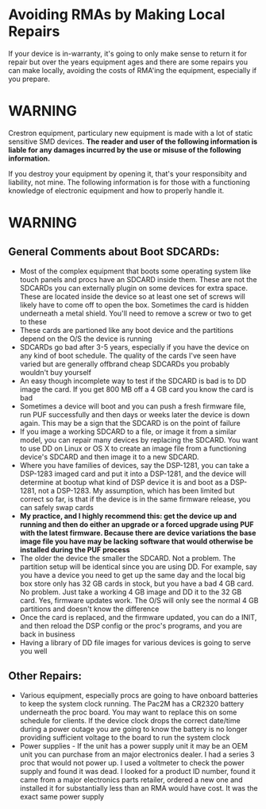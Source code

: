# Avoiding RMAs by Making Local Repairs #

If your device is in-warranty, it's going to only make sense to return it for repair but over the years equipment ages and there are some repairs you can make locally, avoiding the costs of RMA'ing the equipment, especially if you prepare.

# WARNING #
Crestron equipment, particulary new equipment is made with a lot of static sensitive SMD devices. **The reader and user of the following information is liable for any damages incurred by the use or misuse of the following information.**

If you destroy your equipment by opening it, that's your responsibity and liability, not mine. The following information is for those with a functioning knowledge of electronic equipment and how to properly handle it.
# WARNING #


## General Comments about Boot SDCARDs: ##

- Most of the complex equipment that boots some operating system like touch panels and procs have an SDCARD inside them. These are not the SDCARDs you can externally plugin on some devices for extra space. These are located inside the device so at least one set of screws will likely have to come off to open the box. Sometimes the card is hidden underneath a metal shield. You'll need to remove a screw or two to get to these
- These cards are partioned like any boot device and the partitions depend on the O/S the device is running
- SDCARDs go bad after 3-5 years, especially if you have the device on any kind of boot schedule. The quality of the cards I've seen have varied but are generally offbrand cheap SDCARDs you probably wouldn't buy yourself
- An easy though incomplete way to test if the SDCARD is bad is to DD image the card. If you get 800 MB off a 4 GB card you know the card is bad
- Sometimes a device will boot and you can push a fresh firmware file, run PUF successfully and then days or weeks later the device is down again. This may be a sign that the SDCARD is on the point of failure
- If you image a working SDCARD to a file, or image it from a similar model, you can repair many devices by replacing the SDCARD. You want to use DD on Linux or OS X to create an image file from a functioning device's SDCARD and then image it to a new SDCARD.
- Where you have families of devices, say the DSP-1281, you can take a DSP-1283 imaged card and put it into a DSP-1281, and the device will determine at bootup what kind of DSP device it is and boot as a DSP-1281, not a DSP-1283. My assumption, which has been limited but correct so far, is that if the device is in the same firmware release, you can safely swap cards
- **My practice, and I highly recommend this: get the device up and running and then do either an upgrade or a forced upgrade using PUF with the latest firmware. Because there are device variations the base image file you have may be lacking software that would otherwise be installed during the PUF process**
- The older the device the smaller the SDCARD. Not a problem. The partition setup will be identical since you are using DD. For example, say you have a device you need to get up the same day and the local big box store only has 32 GB cards in stock, but you have a bad 4 GB card. No problem. Just take a working 4 GB image and DD it to the 32 GB card. Yes, firmware updates work. The O/S will only see the normal 4 GB partitions and doesn't know the difference
- Once the card is replaced, and the firmware updated, you can do a INIT, and then reload the DSP config or the proc's programs, and you are back in business
- Having a library of DD file images for various devices is going to serve you well

## Other Repairs: ##
- Various equipment, especially procs are going to have onboard batteries to keep the system clock running. The Pac2M has a CR2320 battery underneath the proc board. You may want to replace this on some schedule for clients. If the device clock drops the correct date/time during a power outage you are going to know the battery is no longer providing sufficient voltage to the board to run the system clock
- Power supplies - If the unit has a power supply unit it may be an OEM unit you can purchase from an major electronics dealer. I had a series 3 proc that would not power up. I used a voltmeter to check the power supply and found it was dead. I looked for a product ID number, found it came from a major electronics parts retailer, ordered a new one and installed it for substantially less than an RMA would have cost. It was the exact same power supply
